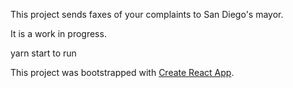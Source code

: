 This project sends faxes of your complaints to San Diego's mayor. 

It is a work in progress.

yarn start to run

This project was bootstrapped with [Create React App](https://github.com/facebookincubator/create-react-app).

